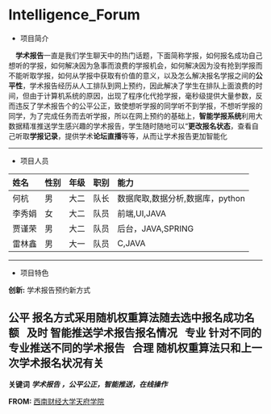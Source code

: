 # Intelligence_Forum

+ 项目简介
&nbsp;

&emsp;**学术报告**一直是我们学生聊天中的热门话题，下面简称学报，如何报名成功自己想听的学报，如何解决因为急事而浪费的学报机会，如何解决因为没有抢到学报而不能听取学报，如何从学报中获取有价值的意义，以及怎么解决报名学报之间的**公平性**，学术报告经历从人工排队到网上预约，因此解决了学生在排队上面浪费的时间，但由于计算机系统的原因，出现了程序化代抢学报，毫秒级提供大量参数，反而违反了学术报告个的公平公正，致使想听学报的同学听不到学报，不想听学报的同学，为了完成任务而去听学报，所以在网上预约的基础上，**智能学报系统**利用大数据精准推送学生感兴趣的学术报告，学生随时随地可以“**更改报名状态**，查看自己听取**学报记录**，提供学术**论坛直播**等等，从而让学术报告更加智能化

--------
+ 项目人员

 姓名|性别|年级|职别|能力
 :--|---|:-:|:-:|:--
 何杭|男|大二|队长|数据爬取,数据分析,数据库，python
 李秀娟|女|大二|队员|前端,UI,JAVA
 贾谨荣|男|大二|队员|后台，JAVA,SPRING
 雷林鑫|男|大一|队员|C,JAVA
 
 -------
 + 项目特色
   &nbsp;
   
   
 **创新:** 学术报告预约新方式
   &nbsp;
   
 **公平** 报名方式采用随机权重算法随去选中报名成功名额
   &nbsp;
 **及时** 智能推送学术报告报名情况
   &nbsp;
 **专业** 针对不同的专业推送不同的学术报告
   &nbsp;
 **合理** 随机权重算法只和上一次学术报名状况有关
 -------
 **关键词** ***学术报告 ，公平公正，智能推送，在线操作***
   &nbsp;
 
 **FROM:** [西南财经大学天府学院](www.tfswufe.edu.cn)
 
 
 
 
 
 
            
   
        
        
        
